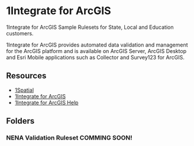 # 1Integrate for ArcGIS
1Integrate for ArcGIS Sample Rulesets for State, Local and Education customers.

1Integrate for ArcGIS provides automated data validation and management for the ArcGIS platform and is available on ArcGIS Server, ArcGIS Desktop and Esri Mobile applications such as Collector and Survey123 for ArcGIS.

## Resources

* [1Spatial](https://1spatial.com/)
* [1Integrate for ArcGIS](https://1spatial.com/us/products/1integrate-for-arcgis/)
* [1Integrate for ArcGIS Help](https://1spatial.com/documentation/1integrate-arcgis/v2/Topics/Getting_Started)

## Folders
### NENA Validation Ruleset COMMING SOON!
